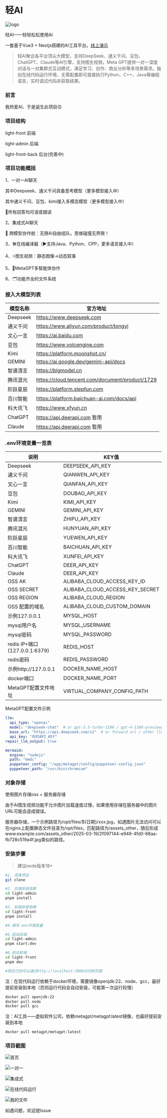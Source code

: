 # 轻AI

![logo](./static/logo.svg)

轻AI——轻轻松松使用AI

一套基于Vue3 + Nestjs搭建的AI工具平台。[线上演示](https://www.guetzjb.cn/)

>轻AI聚合各平台顶尖大模型，支持DeepSeek、通义千问、豆包、ChatGPT、Claude等AI引擎，支持图生视频，Meta GPT提供一对一深度对话与一对集群式互动模式，满足学习、创作、商业分析等多场景需求。独创在线代码运行环境，无需配置即可直接执行Python、C++、Java等编程语言，实时调试代码并获取结果。

### 前言

我热爱AI、于是诞生此项目😊

### 项目结构

light-front 前端

light-admin 后端

light-front-back 后台(完善中)

### 项目功能概括

1、一对一AI聊天

其中Deepseek、通义千问具备思考模型（更多模型接入中）

其中通义千问、豆包、kimi接入多模态模型（更多模型接入中）

📕所有回答均可语音朗读

2、集成式AI聊天

🔸 跨模型协作舱：无限AI自由组队，思维碰撞无界限！

3、🛠️在线编译器（▶支持Java、Python、CPP，更多语言接入中）

4、⚡图生视频：静态图像→动态叙事

5、🤖MetaGPT多智能体协作

6、🗂️功能齐全的文件系统

### 接入大模型列表

| 模型名称 | 官方地址                                        |
| -------- | ----------------------------------------------- |
| Deepseek | https://www.deepseek.com                        |
| 通义千问 | https://www.aliyun.com/product/tongyi           |
| 文心一言 | https://ai.baidu.com                            |
| 豆包     | https://www.volcengine.com                      |
| Kimi     | https://platform.moonshot.cn/                   |
| GEMINI   | https://ai.google.dev/gemini-api/docs           |
| 智谱清言 | https://bigmodel.cn                             |
| 腾讯混元 | https://cloud.tencent.com/document/product/1729 |
| 阶跃星辰 | https://platform.stepfun.com                    |
| 百川智能 | https://platform.baichuan-ai.com/docs/api       |
| 科大讯飞 | https://www.xfyun.cn                            |
| ChatGPT  | https://api.deerapi.com 暂用                    |
| Claude   | https://api.deerapi.com 暂用                    |

### .env环境变量一览表

| 说明                          | KEY值                           |
| ----------------------------- | ------------------------------- |
| Deepseek                      | DEEPSEEK_API_KEY                |
| 通义千问                      | QIANWEN_API_KEY                 |
| 文心一言                      | QIANFAN_API_KEY                 |
| 豆包                          | DOUBAO_API_KEY                  |
| Kimi                          | KIMI_API_KEY                    |
| GEMINI                        | GEMINI_API_KEY                  |
| 智谱清言                      | ZHIPU_API_KEY                   |
| 腾讯混元                      | HUNYUAN_API_KEY                 |
| 阶跃星辰                      | YUEWEN_API_KEY                  |
| 百川智能                      | BAICHUAN_API_KEY                |
| 科大讯飞                      | XUNFEI_API_KEY                  |
| ChatGPT                       | DEER_API_KEY                    |
| Claude                        | DEER_API_KEY                    |
| OSS AK                        | ALIBABA_CLOUD_ACCESS_KEY_ID     |
| OSS SECRET                    | ALIBABA_CLOUD_ACCESS_KEY_SECRET |
| OSS REGION                    | ALIBABA_CLOUD_REGION            |
| OSS 配置的域名                | ALIBABA_CLOUD_CUSTOM_DOMAIN     |
| 示例127.0.0.1                 | MYSQL_HOST                      |
| mysql用户名                   | MYSQL_USERNAME                  |
| mysql密码                     | MYSQL_PASSWORD                  |
| redis IP+端口(127.0.0.1:6379) | REDIS_HOST                      |
| redis密码                     | REDIS_PASSWORD                  |
| 示例http://127.0.0.1          | DOCKER_NAME_HOST                |
| docker端口                    | DOCKER_NAME_PORT                |
| MetaGPT配置文件地址           | VIRTUAL_COMPANY_CONFIG_PATH     |

MetaGPT配置文件示例

```yaml
llm:
  api_type: "openai"
  model: "deepseek-chat"  # or gpt-3.5-turbo-1106 / gpt-4-1106-previewgit
  base_url: "https://api.deepseek.com/v1"  # or forward url / other llm url
  api_key: "你的API_KEY"
repair_llm_output: true

mermaid:
  engine: "nodejs"
  path: "mmdc"
  puppeteer_config: "/app/metagpt/config/puppeteer-config.json"
  pyppeteer_path: "/usr/bin/chromium"
```

### 对象存储

使用图片存储oss + 服务器存储

由于AI图生视频功能不允许图片加载速度过慢，如果使用存储在服务器中的图片URL可能会造成错误。

服务器存储，一个示例路径为/opt/files/${日期}/xxx.jpg，如遇图片无法访问可以在nginx上配置静态文件目录为/opt/files，匹配路径为/assets_other，随后形成www.example.com/assets_other/2025-03-19/2f097144-e948-4fd0-88aa-fb728c519a4f.jpg类似的路径。

### 安装步骤

> 建议node版本18+

```bash
#1. 克隆项目
git clone 

#2. 后端安装依赖
cd light-admin
pnpm install

#3. 前端安装依赖
cd light-front
pnpm install

#4.填写.env环境变量

#5.启动后端
cd light-admin
pnpm start:dev

#6.启动前端
cd light-front
pnpm dev

#现在已经可以通过http://localhost:3000访问到页面
```

注：在现代码运行依赖于docker环境，需要镜像openjdk:22、node、gcc，最好提前安装到本地（否则运行代码会自动安装，可能第一次运行较慢）

```bash
docker pull openjdk:22
docker pull node
docker pull gcc
```

注：AI工具——虚拟软件公司，依赖metagpt/metagpt:latest镜像，也最好提前安装到本地

```bash
docker pull metagpt/metagpt:latest
```

### 项目截图

![首页](./static/首页.png)

![一对一](./static/一对一.png)

![集成式](./static/集成式.png)

![在线代码运行](./static/在线代码运行.png)

![我的文件](./static/我的文件.png)

如遇问题，欢迎提Issue